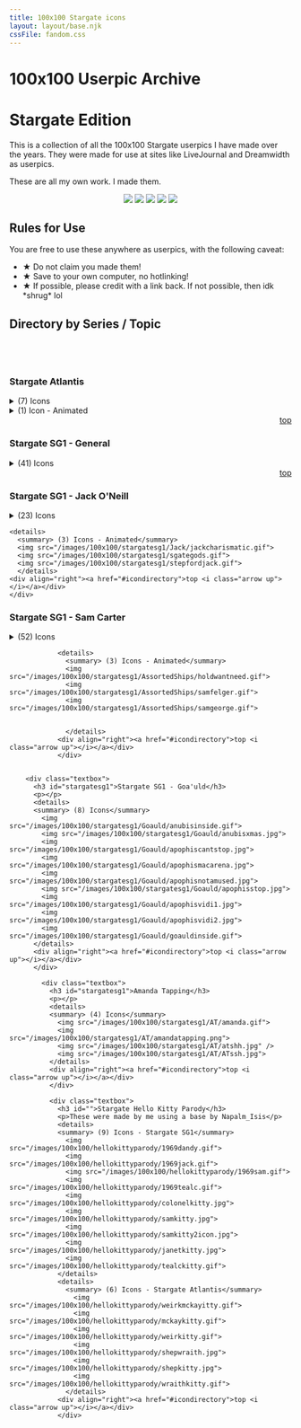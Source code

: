 ```yaml
---
title: 100x100 Stargate icons
layout: layout/base.njk
cssFile: fandom.css
---
```


<h1>100x100 Userpic Archive</h1>
<h1>Stargate Edition</h1>
<p>This is a collection of all the 100x100 Stargate userpics I have made over the years. They were made for use at sites like LiveJournal and Dreamwidth as userpics.</p>

<p>These are all my own work. I made them.</p>

<div style="text-align: center;">
  <img src="/images/100x100/stargatesg1/Goauld/apophisvidi1.jpg">
  <img src="/images/100x100/stargatesg1/Daniel/evildaniel.gif">
  <img src="/images/100x100/stargatesg1/Sam/samguard.jpg">
  <img src="/images/100x100/stargatesg1/jack69photo.jpg">
  <img src="/images/100x100/sgatlantis/atlantis1.jpg">
</div>

<h2>Rules for Use</h2>
<p>You are free to use these anywhere as userpics, with the following caveat:</p>
<ul>
    <li><strong>&#9733;</strong> Do not claim you made them!</li>
    <li><strong>&#9733;</strong> Save to your own computer, no hotlinking! </li>
    <li><strong>&#9733;</strong> If possible, please credit with a link back. If not possible, then idk *shrug* lol</li>
</ul>

<h2 id="icondirectory">Directory by Series / Topic</h2>

<div id="toc" style="padding:20px; margin:auto;"></div>



<div class="textbox">
  <h3 id="sgatlantis">Stargate Atlantis</h3>
  <p></p>
  <details>
    <summary> (7) Icons</summary>
      <img src="/images/100x100/sgatlantis/atlantis1.jpg">
      <img src="/images/100x100/sgatlantis/keller2.png">
      <img src="/images/100x100/sgatlantis/mckay.jpg">
      <img src="/images/100x100/sgatlantis/sam1.png">
      <img src="/images/100x100/sgatlantis/samkeller1.png">
      <img src="/images/100x100/sgatlantis/samkeller3.png">
      <img src="/images/100x100/sgatlantis/samkeller4.png">
    </details>

  <details>
  <summary> (1) Icon - Animated</summary>
    <img src="/images/100x100/sgatlantis/rainweir.gif">
  </details>
  <div align="right"><a href="#icondirectory">top <i class="arrow up"></i></a></div>
  </div>

<div class="textbox">
  <h3 id="stargatesg1">Stargate SG1 - General</h3>
  <p></p>
  <details>
  <summary> (41) Icons</summary>
  <img src="/images/100x100/stargatesg1/ishta.gif">
  <img src="/images/100x100/stargatesg1/jack69photo.jpg">
  <img src="/images/100x100/stargatesg1/sg1.gif">
  <img src="/images/100x100/stargatesg1/sg1rednoseday.jpg">
  <img src="/images/100x100/stargatesg1/sgcgazette1.gif">
  <img src="/images/100x100/stargatesg1/sgcgazette2.gif">
  <img src="/images/100x100/stargatesg1/sgcgazette3.gif">
  <img src="/images/100x100/stargatesg1/sgcgazette4.gif">
  <img src="/images/100x100/stargatesg1/sgcgazette5.gif">
  <img src="/images/100x100/stargatesg1/sgcgazette6.gif">
  <img src="/images/100x100/stargatesg1/sgpeacelove.gif">
  <img src="/images/100x100/stargatesg1/silouette.jpg">
  <img src="/images/100x100/stargatesg1/squee.gif">
  <img src="/images/100x100/stargatesg1/thoradvanced.jpg">
  <img src="/images/100x100/stargatesg1/2do_jonas.jpg">
  <img src="/images/100x100/stargatesg1/jonasinside.gif">
  <img src="/images/100x100/stargatesg1/jonaspink.jpg">
  <img src="/images/100x100/stargatesg1/Stamps/casstealcstamp.jpg">
  <img src="/images/100x100/stargatesg1/Stamps/jackdanstamp1.jpg">
  <img src="/images/100x100/stargatesg1/Stamps/jackdowntimestamp1.jpg">
  <img src="/images/100x100/stargatesg1/Stamps/jackstamp.jpg">
  <img src="/images/100x100/stargatesg1/Stamps/jackstamp2.jpg">
  <img src="/images/100x100/stargatesg1/Stamps/janetdowntime1.jpg">
  <img src="/images/100x100/stargatesg1/Stamps/janetonbasestamp1.jpg">
  <img src="/images/100x100/stargatesg1/Stamps/janetstamp.jpg">
  <img src="/images/100x100/stargatesg1/Stamps/janetstamp2.jpg">
  <img src="/images/100x100/stargatesg1/Stamps/ootwstamp1.jpg">

  <img src="/images/100x100/stargatesg1/Stamps/ootwstamp2.jpg">
  <img src="/images/100x100/stargatesg1/Stamps/ootwstamp3.jpg">
  <img src="/images/100x100/stargatesg1/Stamps/ootwstamp4.jpg">
  <img src="/images/100x100/stargatesg1/Stamps/ootwstamp5.jpg">
  <img src="/images/100x100/stargatesg1/Stamps/samcassstamp.jpg">
  <img src="/images/100x100/stargatesg1/Stamps/samdanstamp.jpg">
  <img src="/images/100x100/stargatesg1/Stamps/samdowntimestamp1.jpg">
  <img src="/images/100x100/stargatesg1/Stamps/samjackstamp.jpg">
  <img src="/images/100x100/stargatesg1/Stamps/samjandowntimestamp.jpg">
  <img src="/images/100x100/stargatesg1/Stamps/sampetestamp.jpg">

  <img src="/images/100x100/stargatesg1/Stamps/samstamp.jpg">
  <img src="/images/100x100/stargatesg1/Stamps/samstamp2.jpg">
  <img src="/images/100x100/stargatesg1/Stamps/samthorstamp.jpg">
  <img src="/images/100x100/stargatesg1/Stamps/villainstamp1.jpg">
  </details>
  <div align="right"><a href="#icondirectory">top <i class="arrow up"></i></a></div>
  </div>


  <div class="textbox">
    <h3 id="stargatesg1">Stargate SG1 - Jack O'Neill</h3>
    <p></p>
    <details>
    <summary> (23) Icons</summary>
      <img src="/images/100x100/stargatesg1/Jack/jackaeroplane.jpg">
      <img src="/images/100x100/stargatesg1/Jack/jackbiteme.jpg">
      <img src="/images/100x100/stargatesg1/Jack/jackbonkers.jpg">
      <img src="/images/100x100/stargatesg1/Jack/jackcomplicated.jpg">
      <img src="/images/100x100/stargatesg1/Jack/jackdays.jpg">
      <img src="/images/100x100/stargatesg1/Jack/jackdistance.jpg">
      <img src="/images/100x100/stargatesg1/Jack/jackend.jpg">
      <img src="/images/100x100/stargatesg1/Jack/jackforce.jpg">
      <img src="/images/100x100/stargatesg1/Jack/jackfuture.jpg">
      <img src="/images/100x100/stargatesg1/Jack/jackguy.jpg">
      <img src="/images/100x100/stargatesg1/Jack/jackhalloween.gif">
      <img src="/images/100x100/stargatesg1/Jack/jackinside.gif">
      <img src="/images/100x100/stargatesg1/Jack/jackjeans1.jpg">
      <img src="/images/100x100/stargatesg1/Jack/jackshiny.jpg">
      <img src="/images/100x100/stargatesg1/Jack/jacksketch.gif">
      <img src="/images/100x100/stargatesg1/Jack/jackstargaze.gif">
      <img src="/images/100x100/stargatesg1/Jack/Jackxmasicon.jpg">
      <img src="/images/100x100/stargatesg1/Jack/karaokenight.jpg">
      <img src="/images/100x100/stargatesg1/Jack/oneill1.gif">
      <img src="/images/100x100/stargatesg1/Jack/oneill2.gif">
      <img src="/images/100x100/stargatesg1/Jack/oneillinside.gif">
      <img src="/images/100x100/stargatesg1/Jack/postit.jpg">
      <img src="/images/100x100/stargatesg1/Jack/rdadevil.jpg">
    </details>

    <details>
      <summary> (3) Icons - Animated</summary>
      <img src="/images/100x100/stargatesg1/Jack/jackcharismatic.gif">
      <img src="/images/100x100/stargatesg1/sgategods.gif">
      <img src="/images/100x100/stargatesg1/stepfordjack.gif">
      </details>
    <div align="right"><a href="#icondirectory">top <i class="arrow up"></i></a></div>
    </div>






  <div class="textbox">
    <h3 id="stargatesg1">Stargate SG1 - Sam Carter</h3>
    <p></p>
    <details>
    <summary> (52) Icons</summary>
      <img src="/images/100x100/stargatesg1/Sam/2do_sam.jpg">
      <img src="/images/100x100/stargatesg1/Sam/angelsam.jpg">
      <img src="/images/100x100/stargatesg1/Sam/carter.gif">
      <img src="/images/100x100/stargatesg1/Sam/carterinside.gif">
      <img src="/images/100x100/stargatesg1/Sam/jadato1.jpg">
      <img src="/images/100x100/stargatesg1/Sam/joywhore1.jpg">
      <img src="/images/100x100/stargatesg1/Sam/joywhore2.jpg">
      <img src="/images/100x100/stargatesg1/Sam/ribbondevice.jpg">
      <img src="/images/100x100/stargatesg1/Sam/sam69photo.jpg">
      <img src="/images/100x100/stargatesg1/Sam/sambangbang.jpg">

      <img src="/images/100x100/stargatesg1/Sam/sambrat.jpg">
      <img src="/images/100x100/stargatesg1/Sam/sambroken.jpg">
      <img src="/images/100x100/stargatesg1/Sam/samcompllicated.jpg">
      <img src="/images/100x100/stargatesg1/Sam/samdreams.jpg">
      <img src="/images/100x100/stargatesg1/Sam/sameowyn.jpg">
      <img src="/images/100x100/stargatesg1/Sam/samface.jpg">
      <img src="/images/100x100/stargatesg1/Sam/samfingerpistol.jpg">
      <img src="/images/100x100/stargatesg1/Sam/samgirlpower.jpg">
      <img src="/images/100x100/stargatesg1/Sam/samguard.jpg">
      <img src="/images/100x100/stargatesg1/Sam/samhalloween.gif">

      <img src="/images/100x100/stargatesg1/Sam/samlikebullets.jpg">
      <img src="/images/100x100/stargatesg1/Sam/samlush.jpg">
      <img src="/images/100x100/stargatesg1/Sam/samnothappy.jpg">
      <img src="/images/100x100/stargatesg1/Sam/samomgwtf.gif">
      <img src="/images/100x100/stargatesg1/Sam/sampretty2.jpg">
      <img src="/images/100x100/stargatesg1/Sam/samrosetint.jpg">
      <img src="/images/100x100/stargatesg1/Sam/samsecretsmile.jpg">
      <img src="/images/100x100/stargatesg1/Sam/samserve.jpg">
      <img src="/images/100x100/stargatesg1/Sam/samsketch.gif">
      <img src="/images/100x100/stargatesg1/Sam/samstrength.jpg">

      <img src="/images/100x100/stargatesg1/Sam/samsummer.jpg">
      <img src="/images/100x100/stargatesg1/Sam/samwishful.gif">
      <img src="/images/100x100/stargatesg1/Sam/velvetdarkness.jpg">
      <img src="/images/100x100/stargatesg1/Sam/sg1sam1.png">
      <img src="/images/100x100/stargatesg1/Sam/sg1sam11.png">
      <img src="/images/100x100/stargatesg1/Sam/sg1sam12.png">
      <img src="/images/100x100/stargatesg1/Sam/sg1sam13.png">
      <img src="/images/100x100/stargatesg1/Sam/sg1sam14.png">
      <img src="/images/100x100/stargatesg1/Sam/sg1sam15.png">
      <img src="/images/100x100/stargatesg1/Sam/sg1sam16.png">

      <img src="/images/100x100/stargatesg1/Sam/sg1sam17.png">
      <img src="/images/100x100/stargatesg1/Sam/sg1sam18.png">
      <img src="/images/100x100/stargatesg1/Sam/sg1sam19.png">
      <img src="/images/100x100/stargatesg1/Sam/sg1sam2.png">
      <img src="/images/100x100/stargatesg1/Sam/sg1sam20.png">
      <img src="/images/100x100/stargatesg1/Sam/sg1sam3.png">
      <img src="/images/100x100/stargatesg1/Sam/sg1sam4.png">
      <img src="/images/100x100/stargatesg1/Sam/sg1sam5.png">
      <img src="/images/100x100/stargatesg1/Sam/sg1sam6.png">
      <img src="/images/100x100/stargatesg1/Sam/sg1sam7.png">

      <img src="/images/100x100/stargatesg1/Sam/sg1sam8.png">
      <img src="/images/100x100/stargatesg1/Sam/sg1sam9.png">


    </details>

    <details>
      <summary> (8) Icons - Animated</summary>
      <img src="/images/100x100/stargatesg1/Sam/cleavage1.gif">
      <img src="/images/100x100/stargatesg1/Sam/sambrave.gif">
      <img src="/images/100x100/stargatesg1/Sam/samgun1.gif">
      <img src="/images/100x100/stargatesg1/Sam/samgun2.gif">
      <img src="/images/100x100/stargatesg1/Sam/samhair1.gif">
      <img src="/images/100x100/stargatesg1/Sam/samhair2.gif">
      <img src="/images/100x100/stargatesg1/Sam/samhair3.gif">
      <img src="/images/100x100/stargatesg1/Sam/sampretty1.gif">

      </details>
    <div align="right"><a href="#icondirectory">top <i class="arrow up"></i></a></div>
    </div>


    <div class="textbox">
      <h3 id="stargatesg1">Stargate SG1 - Daniel Jackson</h3>
      <p></p>
      <details>
      <summary> (5) Icons</summary>
        <img src="/images/100x100/stargatesg1/Daniel/danhalloween.gif">
        <img src="/images/100x100/stargatesg1/Daniel/danielwhimp.gif">
        <img src="/images/100x100/stargatesg1/Daniel/danrockstar.jpg">
        <img src="/images/100x100/stargatesg1/Daniel/dansketch.gif">
        <img src="/images/100x100/stargatesg1/Daniel/evildaniel.gif">
      </details>
      <div align="right"><a href="#icondirectory">top <i class="arrow up"></i></a></div>
      </div>

    <div class="textbox">
      <h3 id="sgatlantis">Stargate SG1 - Teal'c</h3>
      <p></p>
      <details>
        <summary> (6) Icons</summary>
        <img src="/images/100x100/stargatesg1/Tealc/tealc1.gif">
        <img src="/images/100x100/stargatesg1/Tealc/tealchalloween.gif">
        <img src="/images/100x100/stargatesg1/Tealc/tealcicon.jpg">
        <img src="/images/100x100/stargatesg1/Tealc/tealcsketch.gif">
        <img src="/images/100x100/stargatesg1/Tealc/tealcstoic.jpg">
        <img src="/images/100x100/stargatesg1/Tealc/tealcwarrior.gif">
        </details>
      <div align="right"><a href="#icondirectory">top <i class="arrow up"></i></a></div>
      </div>

      <div class="textbox">
        <h3 id="stargatesg1">Stargate SG1 - Janet Fraiser</h3>
        <p></p>
        <details>
        <summary> (8) Icons</summary>
          <img src="/images/100x100/stargatesg1/Janet/doc1.gif">
          <img src="/images/100x100/stargatesg1/Janet/fraiser.gif">
          <img src="/images/100x100/stargatesg1/Janet/janetdontmess.jpg">
          <img src="/images/100x100/stargatesg1/Janet/janetforyou.jpg">
          <img src="/images/100x100/stargatesg1/Janet/janethalloween.gif">
          <img src="/images/100x100/stargatesg1/Janet/janethealth.jpg">
          <img src="/images/100x100/stargatesg1/Janet/janetlife.jpg">
          <img src="/images/100x100/stargatesg1/Janet/lestweforget.gif">
        </details>

        <details>
          <summary> (1) Icon - Animated</summary>
          <img src="/images/100x100/stargatesg1/Janet/janetgotgun.gif">
          </details>
        <div align="right"><a href="#icondirectory">top <i class="arrow up"></i></a></div>
        </div>


          <div class="textbox">
            <h3 id="stargatesg1">Stargate SG1 - Sam/Jack</h3>
            <p></p>
            <details>
            <summary> (10) Icons</summary>
              <img src="/images/100x100/stargatesg1/SamJack/grace1c.jpg">
              <img src="/images/100x100/stargatesg1/SamJack/jackcartersass.jpg">
              <img src="/images/100x100/stargatesg1/SamJack/jackfishing.jpg">
              <img src="/images/100x100/stargatesg1/SamJack/jackvibe.jpg">
              <img src="/images/100x100/stargatesg1/SamJack/samjack1.jpg">
              <img src="/images/100x100/stargatesg1/SamJack/samjack1a.gif">
              <img src="/images/100x100/stargatesg1/SamJack/samjack1b.gif">
              <img src="/images/100x100/stargatesg1/SamJack/samjack1c.gif">
              <img src="/images/100x100/stargatesg1/SamJack/sjotp.jpg">
              <img src="/images/100x100/stargatesg1/SamJack/sjsidearms.jpg">
            </details>

            <details>
              <summary> (8) Icons</summary>
              <img src="/images/100x100/stargatesg1/SamJack/jackwiggle.gif">              <img src="/images/100x100/stargatesg1/SamJack/samjackfish.gif">
              <img src="/images/100x100/stargatesg1/SamJack/samjackperfect.gif">
              <img src="/images/100x100/stargatesg1/SamJack/shippycake.gif">
              <img src="/images/100x100/stargatesg1/SamJack/SJchat1.gif">
              <img src="/images/100x100/stargatesg1/SamJack/sjkiss.gif">
              <img src="/images/100x100/stargatesg1/SamJack/sjsexytechno.gif">
              <img src="/images/100x100/stargatesg1/SamJack/sjtowel.gif">
              </details>
            <div align="right"><a href="#icondirectory">top <i class="arrow up"></i></a></div>
            </div>

            <div class="textbox">
              <h3 id="stargatesg1">Stargate SG1 - Sam/Janet</h3>
              <p></p>
              <details>
              <summary> (12) Icons</summary>
                <img src="/images/100x100/stargatesg1/SamJanet/janetcurseflick.jpg">

                <img src="/images/100x100/stargatesg1/SamJanet/samcurseflick.jpg">
                <img src="/images/100x100/stargatesg1/SamJanet/samjan1.gif">
                <img src="/images/100x100/stargatesg1/SamJanet/samjan1.jpg">
                <img src="/images/100x100/stargatesg1/SamJanet/samjan_liveforever.jpg">
                <img src="/images/100x100/stargatesg1/SamJanet/samjan_savedark.jpg">
                <img src="/images/100x100/stargatesg1/SamJanet/samjanburn.gif">

                <img src="/images/100x100/stargatesg1/SamJanet/samjanotp.jpg">
                <img src="/images/100x100/stargatesg1/SamJanet/samjanpms.jpg">


                <img src="/images/100x100/stargatesg1/SamJanet/sjotp1.jpg">
                <img src="/images/100x100/stargatesg1/SamJanet/sjtwohearts.gif">
                <img src="/images/100x100/stargatesg1/SamJanet/sjunited.jpg">
              </details>

              <details>
                <summary> (4) Icons - Animated</summary>
                <img src="/images/100x100/stargatesg1/SamJanet/partners.gif">
                <img src="/images/100x100/stargatesg1/SamJanet/samjaneyes.gif">
                <img src="/images/100x100/stargatesg1/SamJanet/samlegs2.gif">
                <img src="/images/100x100/stargatesg1/SamJanet/samlegs.gif">
                </details>
              <div align="right"><a href="#icondirectory">top <i class="arrow up"></i></a></div>
              </div>

              <div class="textbox">
                <h3 id="stargatesg1">Stargate SG1 - Assorted Ships</h3>
                <p></p>
                <details>
                <summary> (10) Icons</summary>
                  <img src="/images/100x100/stargatesg1/AssortedShips/danvala.jpg">
                  <img src="/images/100x100/stargatesg1/AssortedShips/jackjan1.gif">
                  <img src="/images/100x100/stargatesg1/AssortedShips/jackjan2.gif">
                  <img src="/images/100x100/stargatesg1/AssortedShips/janjacicon.jpg">
                  <img src="/images/100x100/stargatesg1/AssortedShips/jjsecret.jpg">
                  <img src="/images/100x100/stargatesg1/AssortedShips/samdan.jpg">
                  <img src="/images/100x100/stargatesg1/AssortedShips/samdancrazy.jpg">
                  <img src="/images/100x100/stargatesg1/AssortedShips/sampetedreams.jpg">
                    <img src="/images/100x100/stargatesg1/AssortedShips/robosexuals1.gif">
  <img src="/images/100x100/stargatesg1/AssortedShips/robosexuals.jpg">
                </details>

                <details>
                  <summary> (3) Icons - Animated</summary>
                  <img src="/images/100x100/stargatesg1/AssortedShips/holdwantneed.gif">
                  <img src="/images/100x100/stargatesg1/AssortedShips/samfelger.gif">
                  <img src="/images/100x100/stargatesg1/AssortedShips/samgeorge.gif">


                  </details>
                <div align="right"><a href="#icondirectory">top <i class="arrow up"></i></a></div>
                </div>


        <div class="textbox">
          <h3 id="stargatesg1">Stargate SG1 - Goa'uld</h3>
          <p></p>
          <details>
          <summary> (8) Icons</summary>
            <img src="/images/100x100/stargatesg1/Goauld/anubisinside.gif">
            <img src="/images/100x100/stargatesg1/Goauld/anubisxmas.jpg">
            <img src="/images/100x100/stargatesg1/Goauld/apophiscantstop.jpg">
            <img src="/images/100x100/stargatesg1/Goauld/apophismacarena.jpg">
            <img src="/images/100x100/stargatesg1/Goauld/apophisnotamused.jpg">
            <img src="/images/100x100/stargatesg1/Goauld/apophisstop.jpg">
            <img src="/images/100x100/stargatesg1/Goauld/apophisvidi1.jpg">
            <img src="/images/100x100/stargatesg1/Goauld/apophisvidi2.jpg">
            <img src="/images/100x100/stargatesg1/Goauld/goauldinside.gif">
          </details>
          <div align="right"><a href="#icondirectory">top <i class="arrow up"></i></a></div>
          </div>

            <div class="textbox">
              <h3 id="stargatesg1">Amanda Tapping</h3>
              <p></p>
              <details>
              <summary> (4) Icons</summary>
                <img src="/images/100x100/stargatesg1/AT/amanda.gif">
                <img src="/images/100x100/stargatesg1/AT/amandatapping.png">
                <img src="/images/100x100/stargatesg1/AT/atshh.jpg" />
                <img src="/images/100x100/stargatesg1/AT/ATssh.jpg">
              </details>
              <div align="right"><a href="#icondirectory">top <i class="arrow up"></i></a></div>
              </div>

              <div class="textbox">
                <h3 id="">Stargate Hello Kitty Parody</h3>
                <p>These were made by me using a base by Napalm_Isis</p>
                <details>
                <summary> (9) Icons - Stargate SG1</summary>
                  <img src="/images/100x100/hellokittyparody/1969dandy.gif">
                  <img src="/images/100x100/hellokittyparody/1969jack.gif">
                  <img src="/images/100x100/hellokittyparody/1969sam.gif">
                  <img src="/images/100x100/hellokittyparody/1969tealc.gif">
                  <img src="/images/100x100/hellokittyparody/colonelkitty.jpg">
                  <img src="/images/100x100/hellokittyparody/samkitty.jpg">
                  <img src="/images/100x100/hellokittyparody/samkitty2icon.jpg">
                  <img src="/images/100x100/hellokittyparody/janetkitty.jpg">
                  <img src="/images/100x100/hellokittyparody/tealckitty.gif">                 
                </details>
                <details>
                  <summary> (6) Icons - Stargate Atlantis</summary>
                    <img src="/images/100x100/hellokittyparody/weirkmckayitty.gif">
                    <img src="/images/100x100/hellokittyparody/mckaykitty.gif">
                    <img src="/images/100x100/hellokittyparody/weirkitty.gif">
                    <img src="/images/100x100/hellokittyparody/shepwraith.jpg">
                    <img src="/images/100x100/hellokittyparody/shepkitty.jpg">
                    <img src="/images/100x100/hellokittyparody/wraithkitty.gif">
                  </details>
                <div align="right"><a href="#icondirectory">top <i class="arrow up"></i></a></div>
                </div>
















<!-- Template

  <div class="textbox">
    <h3 id=""></h3>
    <p></p>
    <details>
    <summary> (1) Icon</summary>
      <img src="images/100x100">
    </details>
    <div align="right"><a href="#icondirectory">top <i class="arrow up"></i></a></div>
    </div>

-->